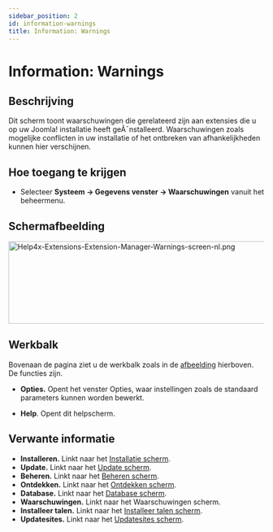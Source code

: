 ```yaml
---
sidebar_position: 2
id: information-warnings
title: Information: Warnings
---
```

# Information: Warnings
## Beschrijving

Dit scherm toont waarschuwingen die gerelateerd zijn aan extensies die u
op uw Joomla! installatie heeft geÃ¯nstalleerd. Waarschuwingen zoals
mogelijke conflicten in uw installatie of het ontbreken van
afhankelijkheden kunnen hier verschijnen.

## Hoe toegang te krijgen

- Selecteer **Systeem **→** Gegevens venster **→** Waarschuwingen**
  vanuit het beheermenu.

## Schermafbeelding

<img
src="https://docs.joomla.org/images/thumb/0/01/Help4x-Extensions-Extension-Manager-Warnings-screen-nl.png/800px-Help4x-Extensions-Extension-Manager-Warnings-screen-nl.png"
decoding="async"
srcset="https://docs.joomla.org/images/thumb/0/01/Help4x-Extensions-Extension-Manager-Warnings-screen-nl.png/1200px-Help4x-Extensions-Extension-Manager-Warnings-screen-nl.png 1.5x, https://docs.joomla.org/images/0/01/Help4x-Extensions-Extension-Manager-Warnings-screen-nl.png 2x"
data-file-width="1203" data-file-height="244" width="800" height="162"
alt="Help4x-Extensions-Extension-Manager-Warnings-screen-nl.png" />

## Werkbalk

Bovenaan de pagina ziet u de werkbalk zoals in de
[afbeelding](#Schermafbeelding) hierboven. De functies zijn.

- **Opties.** Opent het venster Opties, waar instellingen zoals de
  standaard parameters kunnen worden bewerkt.

<!-- -->

- **Help**. Opent dit helpscherm.

## Verwante informatie

- **Installeren.** Linkt naar het [Installatie
  scherm](https://docs.joomla.org/Help4.x:Extensions:_Install/nl "Help4.x:Extensions: Install/nl").
- **Update.** Linkt naar het [Update
  scherm](https://docs.joomla.org/Help4.x:Extensions:_Update/nl "Help4.x:Extensions: Update/nl").
- **Beheren.** Linkt naar het [Beheren
  scherm](https://docs.joomla.org/Help4.x:Extensions:_Manage/nl "Help4.x:Extensions: Manage/nl").
- **Ontdekken.** Linkt naar het [Ontdekken
  scherm](https://docs.joomla.org/Help4.x:Extensions:_Discover/nl "Help4.x:Extensions: Discover/nl").
- **Database.** Linkt naar het [Database
  scherm](https://docs.joomla.org/Help4.x:Information:_Database/nl "Help4.x:Information: Database/nl").
- **Waarschuwingen.** Linkt naar het
  <span class="mw-selflink selflink">Waarschuwingen scherm</span>.
- **Installeer talen.** Linkt naar het [Installeer talen
  scherm](https://docs.joomla.org/Help4.x:Extensions_Extension_Manager_Languages/nl "Help4.x:Extensions Extension Manager Languages/nl").
- **Updatesites.** Linkt naar het <a
  href="https://docs.joomla.org/index.php?title=Help4.x:Extensions_Extension_Manager_Update_Sites/nl&amp;action=edit&amp;redlink=1"
  class="new"
  title="Help4.x:Extensions Extension Manager Update Sites/nl (page does not exist)">Updatesites
  scherm</a>.
